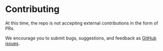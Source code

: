 # Contributing

At this time, the repo is not accepting external contributions in the form of PRs.

We encourage you to submit bugs, suggestions, and feedback
as [GitHub issues](https://github.com/Unity-Technologies/Indoor-Pet-Detection/issues).
